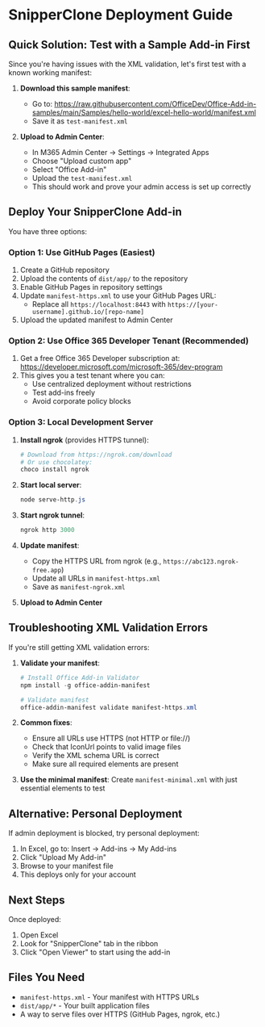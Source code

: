 # SnipperClone Deployment Guide

## Quick Solution: Test with a Sample Add-in First

Since you're having issues with the XML validation, let's first test with a known working manifest:

1. **Download this sample manifest**: 
   - Go to: https://raw.githubusercontent.com/OfficeDev/Office-Add-in-samples/main/Samples/hello-world/excel-hello-world/manifest.xml
   - Save it as `test-manifest.xml`

2. **Upload to Admin Center**:
   - In M365 Admin Center → Settings → Integrated Apps
   - Choose "Upload custom app"
   - Select "Office Add-in"
   - Upload the `test-manifest.xml`
   - This should work and prove your admin access is set up correctly

## Deploy Your SnipperClone Add-in

You have three options:

### Option 1: Use GitHub Pages (Easiest)

1. Create a GitHub repository
2. Upload the contents of `dist/app/` to the repository
3. Enable GitHub Pages in repository settings
4. Update `manifest-https.xml` to use your GitHub Pages URL:
   - Replace all `https://localhost:8443` with `https://[your-username].github.io/[repo-name]`
5. Upload the updated manifest to Admin Center

### Option 2: Use Office 365 Developer Tenant (Recommended)

1. Get a free Office 365 Developer subscription at: https://developer.microsoft.com/microsoft-365/dev-program
2. This gives you a test tenant where you can:
   - Use centralized deployment without restrictions
   - Test add-ins freely
   - Avoid corporate policy blocks

### Option 3: Local Development Server

1. **Install ngrok** (provides HTTPS tunnel):
   ```powershell
   # Download from https://ngrok.com/download
   # Or use chocolatey:
   choco install ngrok
   ```

2. **Start local server**:
   ```powershell
   node serve-http.js
   ```

3. **Start ngrok tunnel**:
   ```powershell
   ngrok http 3000
   ```

4. **Update manifest**:
   - Copy the HTTPS URL from ngrok (e.g., `https://abc123.ngrok-free.app`)
   - Update all URLs in `manifest-https.xml`
   - Save as `manifest-ngrok.xml`

5. **Upload to Admin Center**

## Troubleshooting XML Validation Errors

If you're still getting XML validation errors:

1. **Validate your manifest**:
   ```powershell
   # Install Office Add-in Validator
   npm install -g office-addin-manifest

   # Validate manifest
   office-addin-manifest validate manifest-https.xml
   ```

2. **Common fixes**:
   - Ensure all URLs use HTTPS (not HTTP or file://)
   - Check that IconUrl points to valid image files
   - Verify the XML schema URL is correct
   - Make sure all required elements are present

3. **Use the minimal manifest**:
   Create `manifest-minimal.xml` with just essential elements to test

## Alternative: Personal Deployment

If admin deployment is blocked, try personal deployment:

1. In Excel, go to: Insert → Add-ins → My Add-ins
2. Click "Upload My Add-in"
3. Browse to your manifest file
4. This deploys only for your account

## Next Steps

Once deployed:
1. Open Excel
2. Look for "SnipperClone" tab in the ribbon
3. Click "Open Viewer" to start using the add-in

## Files You Need

- `manifest-https.xml` - Your manifest with HTTPS URLs
- `dist/app/*` - Your built application files
- A way to serve files over HTTPS (GitHub Pages, ngrok, etc.) 